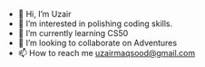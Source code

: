 - 👋 Hi, I’m Uzair
- 👀 I’m interested in polishing coding skills.
- 🌱 I’m currently learning CS50
- 💞️ I’m looking to collaborate on Adventures
- 📫 How to reach me uzairmaqsood@gmail.com
